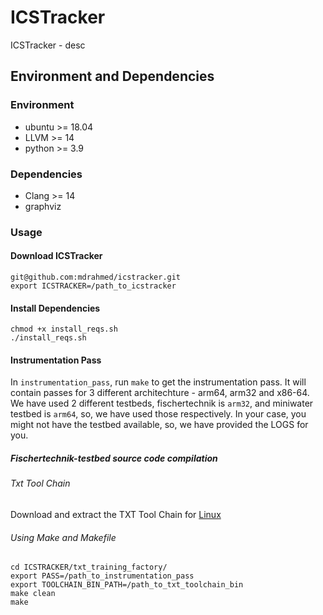 # ICSTracker
ICSTracker - desc

## Environment and Dependencies
### Environment
 - ubuntu >= 18.04
 - LLVM >= 14
 - python >= 3.9

### Dependencies
 - Clang >= 14
 - graphviz 

### Usage
#### Download ICSTracker
```
git@github.com:mdrahmed/icstracker.git
export ICSTRACKER=/path_to_icstracker
```

#### Install Dependencies
```
chmod +x install_reqs.sh
./install_reqs.sh
```

#### Instrumentation Pass
In `instrumentation_pass`, run `make` to get the instrumentation pass. It will contain passes for 3 different architechture - arm64, arm32 and x86-64. We have used 2 different testbeds, fischertechnik is `arm32`, and miniwater testbed is `arm64`, so, we have used those respectively. In your case, you might not have the testbed available, so, we have provided the LOGS for you.

##### Fischertechnik-testbed source code compilation
###### Txt Tool Chain
Download and extract the TXT Tool Chain for [Linux](https://github.com/fischertechnik/txt_training_factory/releases/download/v0.7.0/gcc-linaro-7.2.1-2017.11-x86_64_arm-linux-gnueabihf.tar.xz)

###### Using Make and Makefile
```
cd ICSTRACKER/txt_training_factory/
export PASS=/path_to_instrumentation_pass
export TOOLCHAIN_BIN_PATH=/path_to_txt_toolchain_bin
make clean
make
```

